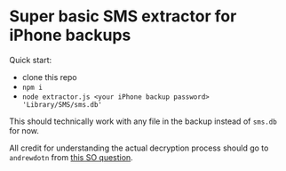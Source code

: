 # Super basic SMS extractor for iPhone backups

Quick start:
* clone this repo
* `npm i`
* `node extractor.js <your iPhone backup password> 'Library/SMS/sms.db'`

This should technically work with any file in the backup instead of `sms.db` for now.

All credit for understanding the actual decryption process should go to `andrewdotn` from [this SO question](https://stackoverflow.com/questions/1498342/how-to-decrypt-an-encrypted-apple-itunes-iphone-backup).